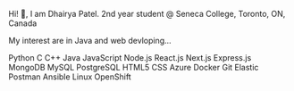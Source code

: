 Hi! 👋, I am Dhairya Patel.
2nd year student @ Seneca College, Toronto, ON, Canada

My interest are in Java and web devloping...

Python C C++ Java JavaScript Node.js React.js Next.js Express.js MongoDB MySQL PostgreSQL HTML5 CSS Azure Docker Git Elastic Postman Ansible Linux OpenShift
